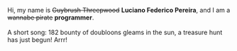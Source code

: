 Hi, my name is ~~Guybrush Threepwood~~ **Luciano Federico Pereira**, and I am a ~~wannabe pirate~~ **programmer**.<br><br>A short song: 182 bounty of doubloons gleams in the sun, a treasure hunt has just begun! Arrr!
